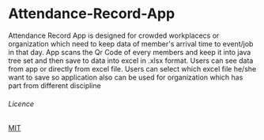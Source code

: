 # Attendance-Record-App
Attendance Record App is designed for crowded workplacecs or organization which need to keep data of member's arrival time to event/job in that day.
App scans the Qr Code of every members and keep it into java tree set and then save to data into excel in .xlsx format.
Users can see data from app or directly from excel file. 
Users can select which excel file he/she want to save so application also can be used for organization which has part from different discipline


###### Licence
[MIT](https://choosealicense.com/licenses/mit/)
